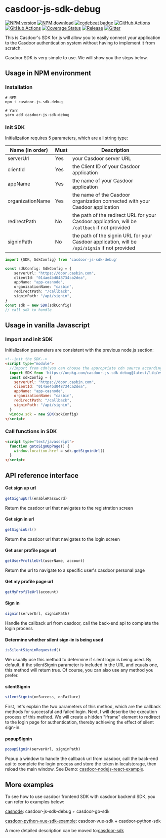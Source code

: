# casdoor-js-sdk-debug

[![NPM version][npm-image]][npm-url]
[![NPM download][download-image]][download-url]
[![codebeat badge](https://codebeat.co/badges/6f2ad052-7fc8-42e1-b40f-0ca2648530c2)](https://codebeat.co/projects/github-com-casdoor-casdoor-js-sdk-debug-master)
[![GitHub Actions](https://github.com/irvanmohamad/casdoor-js-sdk-debug/actions/workflows/release.yml/badge.svg)](https://github.com/irvanmohamad/casdoor-js-sdk-debug/actions/workflows/release.yml)
[![GitHub Actions](https://github.com/irvanmohamad/casdoor-js-sdk-debug/actions/workflows/build.yml/badge.svg)](https://github.com/irvanmohamad/casdoor-js-sdk-debug/actions/workflows/build.yml)
[![Coverage Status](https://codecov.io/gh/casdoor/casdoor-js-sdk-debug/branch/master/graph/badge.svg)](https://codecov.io/gh/casdoor/casdoor-js-sdk-debug)
[![Release](https://img.shields.io/github/release/casdoor/casdoor-js-sdk-debug.svg)](https://github.com/irvanmohamad/casdoor-js-sdk-debug/releases/latest)
[![Gitter](https://badges.gitter.im/Join%20Chat.svg)](https://gitter.im/casbin/casdoor)

[npm-image]: https://img.shields.io/npm/v/casdoor-js-sdk-debug.svg?style=flat-square

[npm-url]: https://npmjs.com/package/casdoor-js-sdk-debug

[download-image]: https://img.shields.io/npm/dm/casdoor-js-sdk-debug.svg?style=flat-square

[download-url]: https://npmjs.com/package/casdoor-js-sdk-debug
This is Casdoor's SDK for js will allow you to easily connect your application to the Casdoor authentication system
without having to implement it from scratch.

Casdoor SDK is very simple to use. We will show you the steps below.

## Usage in NPM environment

### Installation

~~~shell script
# NPM
npm i casdoor-js-sdk-debug

# Yarn
yarn add casdoor-js-sdk-debug
~~~

### Init SDK

Initialization requires 5 parameters, which are all string type:

| Name (in order)  | Must | Description                                         |
| ---------------- | ---- | --------------------------------------------------- |
| serverUrl  | Yes  | your Casdoor server URL               |
| clientId         | Yes  | the Client ID of your Casdoor application                        |
| appName           | Yes  | the name of your Casdoor application |
| organizationName     | Yes  | the name of the Casdoor organization connected with your Casdoor application                    |
| redirectPath     | No  | the path of the redirect URL for your Casdoor application, will be `/callback` if not provided              |
| signinPath     | No  | the path of the signin URL for your Casdoor application, will be `/api/signin` if not provided              |

```typescript
import {SDK, SdkConfig} from 'casdoor-js-sdk-debug'

const sdkConfig: SdkConfig = {
    serverUrl: "https://door.casbin.com",
    clientId: "014ae4bd048734ca2dea",
    appName: "app-casnode",
    organizationName: "casbin",
    redirectPath: "/callback",
    signinPath: "/api/signin",
}
const sdk = new SDK(sdkConfig)
// call sdk to handle
```

## Usage in vanilla Javascript

### Import and init SDK

Initialization parameters are consistent with the previous node.js section:

```html
<!--init the SDK-->
<script type="module">
  //Import from cdn(you can choose the appropriate cdn source according to your needs), or just from the local(download the casdoor-js-sdk-debug first)
  import SDK from 'https://unpkg.com/casdoor-js-sdk-debug@latest/lib/esm/sdk.js'
  const sdkConfig = {
    serverUrl: "https://door.casbin.com",
    clientId: "014ae4bd048734ca2dea",
    appName: "app-casnode",
    organizationName: "casbin",
    redirectPath: "/callback",
    signinPath: "/api/signin",
  }
  window.sdk = new SDK(sdkConfig)
</script>
```

### Call functions in SDK

```html
<script type="text/javascript">
  function gotoSignUpPage() {
    window.location.href = sdk.getSigninUrl()
  }
</script>
```

## API reference interface

#### Get sign up url

```typescript
getSignupUrl(enablePassword)
```

Return the casdoor url that navigates to the registration screen

#### Get sign in url

```typescript
getSigninUrl()
```

Return the casdoor url that navigates to the login screen

#### Get user profile page url

```typescript
getUserProfileUrl(userName, account)
```

Return the url to navigate to a specific user's casdoor personal page

#### Get my profile page url

```typescript
getMyProfileUrl(account)
```

#### Sign in

```typescript
signin(serverUrl, signinPath)
```

Handle the callback url from casdoor, call the back-end api to complete the login process

#### Determine whether silent sign-in is being used

```typescript
isSilentSigninRequested()
```

We usually use this method to determine if silent login is being used. By default, if the silentSignin parameter is included in the URL and equals one, this method will return true. Of course, you can also use any method you prefer.

#### silentSignin


````typescript
silentSignin(onSuccess, onFailure)
````

First, let's explain the two parameters of this method, which are the callback methods for successful and failed login. Next, I will describe the execution process of this method. We will create a hidden "iframe" element to redirect to the login page for authentication, thereby achieving the effect of silent sign-in.

#### popupSignin


````typescript
popupSignin(serverUrl, signinPath)
````
Popup a window to handle the callback url from casdoor, call the back-end api to complete the login process and store the token in localstorage, then reload the main window. See Demo: [casdoor-nodejs-react-example](https://github.com/casdoor/casdoor-nodejs-react-example).

## More examples

To see how to use casdoor frontend SDK with casdoor backend SDK, you can refer to examples below:

[casnode](https://github.com/casbin/casnode): casdoor-js-sdk-debug + casdoor-go-sdk

[casdoor-python-vue-sdk-example](https://github.com/casdoor/casdoor-python-vue-sdk-example): casdoor-vue-sdk + casdoor-python-sdk



A more detailed description can be moved to:[casdoor-sdk](https://casdoor.org/docs/how-to-connect/sdk)
